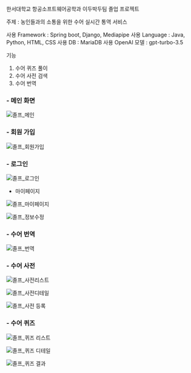 한서대학교 항공소프트웨어공학과 이두박두팀 졸업 프로젝트

주제 : 농인들과의 소통을 위한 수어 실시간 통역 서비스

사용 Framework : Spring boot, Django, Mediapipe
사용 Language : Java, Python, HTML, CSS
사용 DB : MariaDB
사용 OpenAI  모델 : gpt-turbo-3.5

기능
1. 수어 퀴즈 풀이
2. 수어 사전 검색
3. 수어 번역


### - 메인 화면
    
    
![졸프_메인](https://github.com/user-attachments/assets/e31e67bb-beef-48a9-a399-ae16a179d237)

    
### - 회원 가입
    
    
![졸프_회원가입](https://github.com/user-attachments/assets/e961b710-8519-47fc-9a57-a2745404e9c4)

    
### - 로그인
    
    
![졸프_로그인](https://github.com/user-attachments/assets/9bbe2e8e-f48d-4ff3-b768-6267aa4fb74b)

    
- 마이페이지
    
    
    
![졸프_마이페이지](https://github.com/user-attachments/assets/fe434ad1-bb0b-426d-ad4b-97254b7314d1)

    
    
![졸프_정보수정](https://github.com/user-attachments/assets/f5fcb1fc-6561-43c8-8d6b-f34d22adfeb3)

    
### - 수어 번역
    
    
![졸프_번역](https://github.com/user-attachments/assets/a65feaab-fdb6-4e59-839e-ad059a19eae9)

    
### - 수어 사전
    
    
![졸프_사전리스트](https://github.com/user-attachments/assets/354c372f-28bf-4774-9971-9d160d658d93)

    
    
![졸프_사전디테일](https://github.com/user-attachments/assets/d3cd409c-571c-4e31-9c68-20fe56ea0322)

    
    
![졸프_사전 등록](https://github.com/user-attachments/assets/717180f8-0733-4aba-a5bb-9381b1ab6b69)

    
### - 수어 퀴즈
    
    
![졸프_퀴즈 리스트](https://github.com/user-attachments/assets/2a82eb65-c218-4095-90be-d64f8d7262f7)

    
    
![졸프_퀴즈 디테일](https://github.com/user-attachments/assets/569b8f25-9718-4198-9cf2-487d6345024a)

    
    
![졸프_퀴즈 결과](https://github.com/user-attachments/assets/6dbb683a-6c42-47b7-9fc1-4453ef20e3d8)
